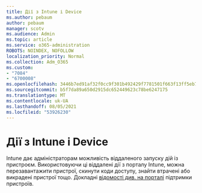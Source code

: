 ```yaml
---
title: Дії з Intune і Device
ms.author: pebaum
author: pebaum
manager: scotv
ms.audience: Admin
ms.topic: article
ms.service: o365-administration
ROBOTS: NOINDEX, NOFOLLOW
localization_priority: Normal
ms.collection: Adm_O365
ms.custom:
- "7084"
- "6700008"
ms.openlocfilehash: 3446b7ed91af32f0cc9f301b492429f7781501f663f13ff5eb71374d23a65f83
ms.sourcegitcommit: b5f7da89a650d2915dc652449623c78be6247175
ms.translationtype: MT
ms.contentlocale: uk-UA
ms.lasthandoff: 08/05/2021
ms.locfileid: "53926230"
---
```

# <a name="intune-and-device-actions"></a>Дії з Intune і Device

Intune дає адміністраторам можливість віддаленого запуску дій із пристроєм. Використовуючи ці віддалені дії з порталу Intune, можна перезавантажити пристрої, скинути коди доступу, знайти втрачені або викрадені пристрої тощо. Докладні [відомості див. на порталі](https://docs.microsoft.com/mem/intune/remote-actions/) підтримки пристроїв.

